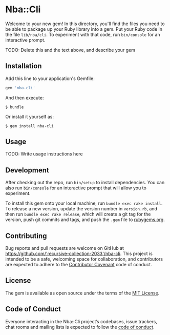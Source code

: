 # Nba::Cli

Welcome to your new gem! In this directory, you'll find the files you need to be able to package up your Ruby library into a gem. Put your Ruby code in the file `lib/nba/cli`. To experiment with that code, run `bin/console` for an interactive prompt.

TODO: Delete this and the text above, and describe your gem

## Installation

Add this line to your application's Gemfile:

```ruby
gem 'nba-cli'
```

And then execute:

    $ bundle

Or install it yourself as:

    $ gem install nba-cli

## Usage

TODO: Write usage instructions here

## Development

After checking out the repo, run `bin/setup` to install dependencies. You can also run `bin/console` for an interactive prompt that will allow you to experiment.

To install this gem onto your local machine, run `bundle exec rake install`. To release a new version, update the version number in `version.rb`, and then run `bundle exec rake release`, which will create a git tag for the version, push git commits and tags, and push the `.gem` file to [rubygems.org](https://rubygems.org).

## Contributing

Bug reports and pull requests are welcome on GitHub at https://github.com/'recursive-collection-2033'/nba-cli. This project is intended to be a safe, welcoming space for collaboration, and contributors are expected to adhere to the [Contributor Covenant](http://contributor-covenant.org) code of conduct.

## License

The gem is available as open source under the terms of the [MIT License](https://opensource.org/licenses/MIT).

## Code of Conduct

Everyone interacting in the Nba::Cli project’s codebases, issue trackers, chat rooms and mailing lists is expected to follow the [code of conduct](https://github.com/'recursive-collection-2033'/nba-cli/blob/master/CODE_OF_CONDUCT.md).
